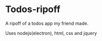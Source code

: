 # Todos-ripoff
A ripoff of a todos app my friend made.

Uses nodejs(electron), html, css and jquery
